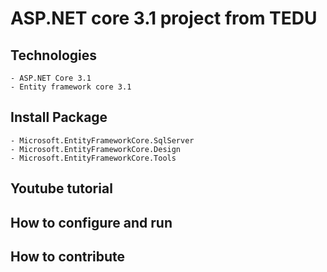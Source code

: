 # ASP.NET core 3.1 project from TEDU
## Technologies
	- ASP.NET Core 3.1
	- Entity framework core 3.1 
## Install Package
	- Microsoft.EntityFrameworkCore.SqlServer
	- Microsoft.EntityFrameworkCore.Design
	- Microsoft.EntityFrameworkCore.Tools
## Youtube tutorial
## How to configure and run
## How to contribute
